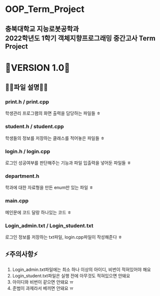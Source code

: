 OOP_Term_Project
=============
충북대학교 지능로봇공학과  
2022학년도 1학기 객체지향프로그래밍 중간고사 Term Project
-------------
  
# 📝VERSION 1.0📝  
## 👨‍🏫파일 설명👨‍🏫   
### print.h / print.cpp  
학생관리 프로그램의 화면 출력을 담당하는 파일들 ㅎ  
### student.h / student.cpp  
학생들의 정보를 저장하는 클래스를 적어놓은 파일들 ㅎ  
### login.h / login.cpp  
로그인 성공여부를 판단해주는 기능과 파일 입출력을 넣어둔 파일들 ㅎ  
### department.h  
학과에 대한 자료형을 만든 enum만 있는 파일 ㅎ  
### main.cpp  
메인문에 코드 달랑 하나있는 코드 ㅎ 
### Login_admin.txt / Login_student.txt  
로그인 정보를 저장하는 txt파일, login.cpp파일이 작성해준다 ㅎ 
## ⚡주의사항⚡
1. Login_admin.txt파일에는 최소 하나 이상의 아이디, 비번이 적혀있어야 해요 
2. Login_student.txt파일은 실행 전에 아무것도 적혀있으면 안돼요 
3. 아이디와 비번이 같으면 안돼요 ㅠ
4. 준범이 과제라서 베끼면 안돼요 ㅠ


